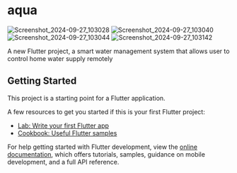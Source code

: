 # aqua
![Screenshot_2024-09-27_103028](https://github.com/user-attachments/assets/a1a3ddb7-6974-4af1-979b-60db7ce1c919)
![Screenshot_2024-09-27_103040](https://github.com/user-attachments/assets/4711f086-da52-4175-bd86-adf4f8a96bfc)
![Screenshot_2024-09-27_103044](https://github.com/user-attachments/assets/78b7b1b1-dcb0-46c0-81ce-e51c26c370c6)
![Screenshot_2024-09-27_103142](https://github.com/user-attachments/assets/aac8dfbc-18be-487b-9536-9524d2735cd0)

A new Flutter project, a smart water management system that allows user to control home water supply remotely

## Getting Started

This project is a starting point for a Flutter application.

A few resources to get you started if this is your first Flutter project:

- [Lab: Write your first Flutter app](https://docs.flutter.dev/get-started/codelab)
- [Cookbook: Useful Flutter samples](https://docs.flutter.dev/cookbook)

For help getting started with Flutter development, view the
[online documentation](https://docs.flutter.dev/), which offers tutorials,
samples, guidance on mobile development, and a full API reference.
